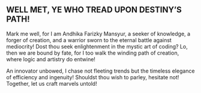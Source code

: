 ## WELL MET, YE WHO TREAD UPON DESTINY’S PATH!
Mark me well, for I am Andhika Farizky Mansyur, a seeker of knowledge, a forger of creation, and a warrior sworn to the eternal battle against mediocrity!
Dost thou seek enlightenment in the mystic art of coding? Lo, then we are bound by fate, for I too walk the winding path of creation, where logic and artistry do entwine!


An innovator unbowed, I chase not fleeting trends but the timeless elegance of efficiency and ingenuity!
Shouldst thou wish to parley, hesitate not! Together, let us craft marvels untold!
